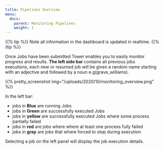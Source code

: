 ```yaml
---
title: Pipelines Overview
menu:
  docs:
    parent: Monitoring Pipelines
    weight: 1
---
```


{{% tip %}}
Note all information in the dashboard is updated in realtime.
{{% /tip %}}


Once Jobs have been submitted Tower enables you to easily monitor progress and results. **The left side bar** contains all previous jobs executions, each new or resumed job will be given a random name starting with an adjective and followed by a noun e.g(grave_williams).

{{% pretty_screenshot img="/uploads/2020/10/monitoring_overview.png" %}}

In the left bar:

  - jobs in **Blue** are running Jobs
  - jobs in **Green** are successfully executed Jobs
  - jobs in **yellow** are successfully executed Jobs where some process partially failed
  - jobs in **red** are jobs where where at least one process fully failed
  - jobs in **gray** are jobs that where forced to stop during execution

  Selecting a job on the left panel will display the job execution details.
